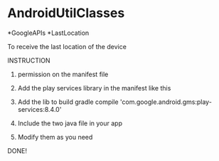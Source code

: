 # AndroidUtilClasses

*GoogleAPIs
*LastLocation

To receive the last location of the device

INSTRUCTION

1. permission on the manifest file
<uses-permission android:name="android.permission.ACCESS_FINE_LOCATION"></uses-permission>

2. Add the play services library in the manifest like this
<meta-data android:name="com.google.android.gms.version" android:value="@integer/google_play_services_version" />

3. Add the lib to build gradle 
compile 'com.google.android.gms:play-services:8.4.0'

4. Include the two java file in your app

5. Modify them as you need

DONE!
